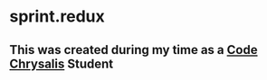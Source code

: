 # sprint.redux
## This was created during my time as a [Code Chrysalis](https://codechrysalis.io) Student